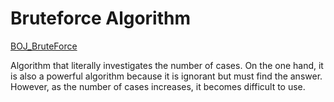 # Bruteforce Algorithm

[BOJ_BruteForce](https://www.acmicpc.net/step/22)

Algorithm that literally investigates the number of cases.
On the one hand, it is also a powerful algorithm because it is ignorant but must find the answer.
However, as the number of cases increases, it becomes difficult to use.
